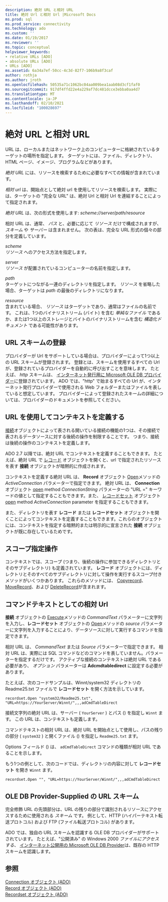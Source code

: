 ```yaml
---
description: 絶対 URL と相対 URL
title: 絶対 Url と相対 Url |Microsoft Docs
ms.prod: sql
ms.prod_service: connectivity
ms.technology: ado
ms.custom: ''
ms.date: 01/19/2017
ms.reviewer: ''
ms.topic: conceptual
helpviewer_keywords:
- relative URLs [ADO]
- absolute URLs [ADO]
- URLs [ADO]
ms.assetid: 6a34a7ef-50cc-4c3d-82f7-106b9a8f3caf
author: rothja
ms.author: jroth
ms.openlocfilehash: 50535a71c1062bc04aa009bea1aab08d3cf1faf0
ms.sourcegitcommit: 917df4ffd22e4a229af7dc481dcce3ebba0aa4d7
ms.translationtype: MT
ms.contentlocale: ja-JP
ms.lasthandoff: 02/10/2021
ms.locfileid: "100028697"
---
```

# <a name="absolute-and-relative-urls"></a>絶対 URL と相対 URL
URL は、ローカルまたはネットワーク上のコンピューターに格納されているターゲットの場所を指定します。 ターゲットには、ファイル、ディレクトリ、HTML ページ、イメージ、プログラムなどがあります。  
  
 *絶対 URL* には、リソースを検索するために必要なすべての情報が含まれています。  
  
 *相対 url* は、開始点として絶対 url を使用してリソースを検索します。 実際には、ターゲットの "完全な URL" は、絶対 Url と相対 Url を連結することによって指定されます。  
  
 *絶対 URL* は、次の形式を使用します: *scheme://server/path/resource*  
  
 相対 URL は、通常、 *パス* と、必要に応じて *リソース* だけで構成されますが、 *スキーム* や *サーバー* は含まれません。 次の表は、完全な URL 形式の個々の部分を定義しています。  
  
 *scheme*  
 *リソース* へのアクセス方法を指定します。  
  
 *server*  
 *リソース* が配置されているコンピューターの名前を指定します。  
  
 *path*  
 ターゲットにつながる一連のディレクトリを指定します。 *リソース* を省略した場合、ターゲットは *path* の最後のディレクトリになります。  
  
 *resource*  
 含まれている場合、 *リソース* はターゲットであり、通常はファイルの名前です。 これは、1つのバイナリストリーム (バイト) を含む *単純なファイル* であるか、または1つ以上のストレージとバイトのバイナリストリームを含む *構造化ドキュメント* である可能性があります。  
  
## <a name="url-scheme-registration"></a>URL スキームの登録  
 プロバイダーが Url をサポートしている場合は、プロバイダーによって1つ以上の URL スキームが登録されます。 登録とは、スキームを使用するすべての Url が、登録されているプロバイダーを自動的に呼び出すことを意味します。 たとえば、 *http* スキームは、 [インターネット発行用に Microsoft OLE DB プロバイダー](../appendixes/microsoft-ole-db-provider-for-internet-publishing.md)に登録されています。 ADO では、"http" で始まるすべての Url が、インターネット発行プロバイダーで使用される Web フォルダーまたはファイルを表していると想定しています。 プロバイダーによって登録されたスキームの詳細については、プロバイダーのドキュメントを参照してください。  
  
## <a name="defining-context-with-a-url"></a>URL を使用してコンテキストを定義する  
 [接続](../../reference/ado-api/connection-object-ado.md)オブジェクトによって表される開いている接続の機能の1つは、その接続で表されるデータソースに対する後続の操作を制限することです。 つまり、接続は後続の操作のコンテキストを定義します。  
  
 ADO 2.7 以降では、絶対 URL でコンテキストを定義することもできます。 たとえば、絶対 URL で [レコード](../../reference/ado-api/record-object-ado.md) オブジェクトを開くと、url で指定されたリソースを表す **接続** オブジェクトが暗黙的に作成されます。  
  
 コンテキストを定義する絶対 URL は、 **Record** オブジェクト [Open](../../reference/ado-api/open-method-ado-record.md)メソッドの *ActiveConnection* パラメーターで指定できます。 絶対 URL は、 **Connection** オブジェクト [open](../../reference/ado-api/open-method-ado-connection.md) method *ConnectionString* パラメーターの "URL =" キーワードの値として指定することもできます。また、 [レコードセット](../../reference/ado-api/recordset-object-ado.md) オブジェクト [open](../../reference/ado-api/open-method-ado-recordset.md) method *ActiveConnection* parameter を指定することもできます。  
  
 また、ディレクトリを表す **レコード** または **レコードセット** オブジェクトを開くことによってコンテキストを定義することもできます。これらのオブジェクトには、コンテキストを指定する暗黙的または明示的に宣言された **接続** オブジェクトが既に存在しているためです。  
  
## <a name="scoped-operations"></a>スコープ指定操作  
 コンテキストでは、スコープ (つまり、後続の操作に参加できるディレクトリとそのサブディレクトリ) も定義されています。 **レコード** オブジェクトには、ディレクトリとそのすべてのサブディレクトリに対して操作を実行するスコープ付きメソッドがいくつかあります。 これらのメソッドには、 [Copyrecord](../../reference/ado-api/copyrecord-method-ado.md)、 [MoveRecord](../../reference/ado-api/moverecord-method-ado.md)、および [DeleteRecord](../../reference/ado-api/deleterecord-method-ado.md)が含まれます。  
  
## <a name="relative-urls-as-command-text"></a>コマンドテキストとしての相対 Url  
 **接続** オブジェクトの [Execute](../../reference/ado-api/execute-method-ado-connection.md)メソッドの *CommandText* パラメーターに文字列を入力し、**レコードセット** オブジェクトの [Open](../../reference/ado-api/open-method-ado-recordset.md)メソッドの *source* パラメーターに文字列を入力することにより、データソースに対して実行するコマンドを指定できます。  
  
 相対 URL は、 *CommandText* または *Source* パラメーターで指定できます。 相対 URL は、実際には SQL コマンドなどのコマンドを表していません。パラメーターを指定するだけです。 アクティブな接続のコンテキストは絶対 URL である必要があり、 *オプション* パラメーターは **Adcmdtabledirect** に設定する必要があります。  
  
 たとえば、次のコードサンプルは、Winnt/system32 ディレクトリの Readme25.txt ファイルで **レコードセット** を開く方法を示しています。  
  
```  
recordset.Open "system32/Readme25.txt", "URL=https://YourServer/Winnt/",,,adCmdTableDirect  
```  
  
 接続文字列の絶対 URL は、サーバー ( `YourServer` ) とパス () を指定し `Winnt` ます。 この URL は、コンテキストも定義します。  
  
 コマンドテキストの相対 URL は、絶対 URL を開始点として使用し、パスの残りの部分 ( `system32` ) と開くファイル () を指定し `Readme25.txt` ます。  
  
 Options フィールド () は、 `adCmdTableDirect` コマンドの種類が相対 URL であることを示します。  
  
 もう1つの例として、次のコードでは、ディレクトリの内容に対して **レコードセット** を開き `Winnt` ます。  
  
```  
recordset.Open "", "URL=https://YourServer/Winnt/",,,adCmdTableDirect  
```  
  
## <a name="ole-db-provider-supplied-url-schemes"></a>OLE DB Provider-Supplied の URL スキーム  
 完全修飾 URL の先頭部分は、URL の残りの部分で識別されるリソースにアクセスするために使用される *スキーム* です。 例として、HTTP (ハイパーテキスト転送プロトコル) および FTP (ファイル転送プロトコル) があります。  
  
 ADO では、独自の URL スキームを認識する OLE DB プロバイダーがサポートされています。 たとえば、"公開済み" の Windows 2000 *ファイルにアクセスする、* [インターネット公開用の Microsoft OLE DB Provider](../appendixes/microsoft-ole-db-provider-for-internet-publishing.md)は、既存の HTTP スキームを認識します。  
  
## <a name="see-also"></a>参照  
 [Connection オブジェクト (ADO)](../../reference/ado-api/connection-object-ado.md)   
 [Record オブジェクト (ADO)](../../reference/ado-api/record-object-ado.md)   
 [Recordset オブジェクト (ADO)](../../reference/ado-api/recordset-object-ado.md)